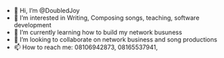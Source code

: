 - 👋 Hi, I’m @DoubledJoy
- 👀 I’m interested in Writing, Composing songs, teaching, software development 
- 🌱 I’m currently learning how to build my network busuness
- 💞️ I’m looking to collaborate on network business and song productions
- 📫 How to reach me: 08106942873, 08165537941, 

<!---
DoubledJoy/DoubledJoy is a ✨ special ✨ repository because its `README.md` (this file) appears on your GitHub profile.
You can click the Preview link to take a look at your changes.
--->
